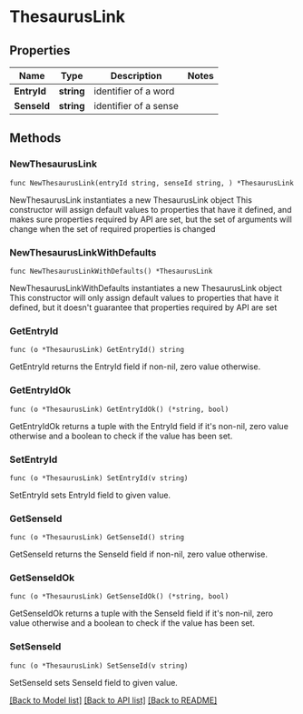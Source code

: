 # ThesaurusLink

## Properties

Name | Type | Description | Notes
------------ | ------------- | ------------- | -------------
**EntryId** | **string** | identifier of a word | 
**SenseId** | **string** | identifier of a sense | 

## Methods

### NewThesaurusLink

`func NewThesaurusLink(entryId string, senseId string, ) *ThesaurusLink`

NewThesaurusLink instantiates a new ThesaurusLink object
This constructor will assign default values to properties that have it defined,
and makes sure properties required by API are set, but the set of arguments
will change when the set of required properties is changed

### NewThesaurusLinkWithDefaults

`func NewThesaurusLinkWithDefaults() *ThesaurusLink`

NewThesaurusLinkWithDefaults instantiates a new ThesaurusLink object
This constructor will only assign default values to properties that have it defined,
but it doesn't guarantee that properties required by API are set

### GetEntryId

`func (o *ThesaurusLink) GetEntryId() string`

GetEntryId returns the EntryId field if non-nil, zero value otherwise.

### GetEntryIdOk

`func (o *ThesaurusLink) GetEntryIdOk() (*string, bool)`

GetEntryIdOk returns a tuple with the EntryId field if it's non-nil, zero value otherwise
and a boolean to check if the value has been set.

### SetEntryId

`func (o *ThesaurusLink) SetEntryId(v string)`

SetEntryId sets EntryId field to given value.


### GetSenseId

`func (o *ThesaurusLink) GetSenseId() string`

GetSenseId returns the SenseId field if non-nil, zero value otherwise.

### GetSenseIdOk

`func (o *ThesaurusLink) GetSenseIdOk() (*string, bool)`

GetSenseIdOk returns a tuple with the SenseId field if it's non-nil, zero value otherwise
and a boolean to check if the value has been set.

### SetSenseId

`func (o *ThesaurusLink) SetSenseId(v string)`

SetSenseId sets SenseId field to given value.



[[Back to Model list]](../README.md#documentation-for-models) [[Back to API list]](../README.md#documentation-for-api-endpoints) [[Back to README]](../README.md)



